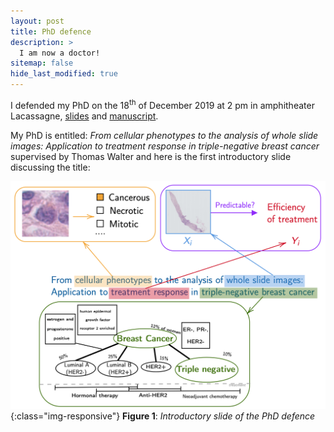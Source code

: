 ```yaml
---
layout: post
title: PhD defence
description: >
  I am now a doctor!
sitemap: false
hide_last_modified: true
---
```


I defended my PhD on the 18<sup>th</sup> of December 2019 at 2 pm in amphitheater Lacassagne, [slides](http://members.cbio.mines-paristech.fr/~pnaylor/Downloads/PNaylor_defence.pdf) and [manuscript](http://members.cbio.mines-paristech.fr/~pnaylor/Downloads/PhD_PeterNaylor.pdf).

My PhD is entitled: *From cellular phenotypes to the analysis of whole slide images: Application to treatment response in triple-negative breast cancer* supervised by Thomas Walter and here is the first introductory slide discussing the title:


![](/assets/img/posts/phd/discussing_title.png){:class="img-responsive"}
**Figure 1**: *Introductory slide of the PhD defence* 
